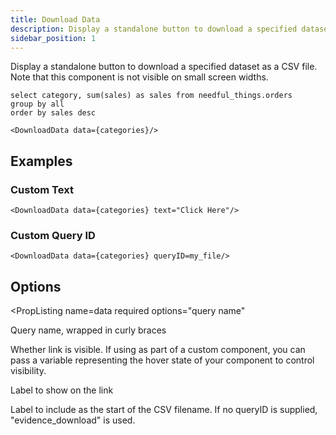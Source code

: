 ```yaml
---
title: Download Data
description: Display a standalone button to download a specified dataset as a CSV file.
sidebar_position: 1
---
```


Display a standalone button to download a specified dataset as a CSV file. Note that this component is not visible on small screen widths.

```categories
select category, sum(sales) as sales from needful_things.orders
group by all
order by sales desc
```

<DocTab>
    <div slot='preview'>
        <DownloadData data={categories}/>
    </div>

```svelte
<DownloadData data={categories}/>
```
</DocTab>

## Examples

### Custom Text
<LineBreak/>

<DocTab>
    <div slot='preview'>
        <DownloadData data={categories} text="Click Here"/>
    </div>

```svelte
<DownloadData data={categories} text="Click Here"/>
```
</DocTab>


### Custom Query ID
<LineBreak/>

<DocTab>
    <div slot='preview'>
        <DownloadData data={categories} queryID=my_file/>
    </div>

```svelte
<DownloadData data={categories} queryID=my_file/>
```
</DocTab>

## Options

<PropListing
    name=data
    required
    options="query name"
>

Query name, wrapped in curly braces

</PropListing>
<PropListing 
    name="display"
    options={['true', 'false']}
    defaultValue="true"
>

Whether link is visible. If using as part of a custom component, you can pass a variable representing the hover state of your component to control visibility.

</PropListing>
<PropListing 
    name="text"
    options=string
    defaultValue="Download"
>

Label to show on the link

</PropListing>
<PropListing 
    name="queryID"
    options=string
>

Label to include as the start of the CSV filename. If no queryID is supplied, "evidence_download" is used.

</PropListing>